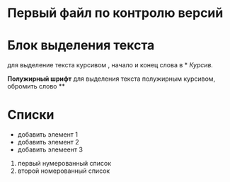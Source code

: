# Первый файл по контролю версий

# Блок выделения текста
для выделение текста курсивом , начало и конец слова в * *Курсив.*

**Полужирный шрифт**
для выделения текста полужирным курсивом, обромить слово **
# Списки

* добавить элемент 1
* добавить элемент 2
* добавить элемеент 3

1. первый нумерованный список
2. второй номерованный список


